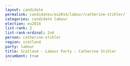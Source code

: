 ```yaml
---
layout: candidate
permalink: candidates/eu2014/labour/catherine-stihler/
categories: candidate labour
election: eu2014
list-rank: 2
list-rank-ordinal: 2nd
person: catherine-stihler
region: scotland
party: labour
title: Scotland - Labour Party - Catherine Stihler
incumbent: true
---
```

